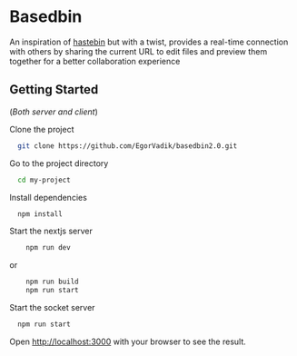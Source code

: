 # Basedbin

An inspiration of [hastebin](https://hastebin.skyra.pw/) but with a twist, provides a real-time connection with others by sharing the current URL to edit files and preview them together for a better collaboration experience

## Getting Started

(_Both server and client_)

Clone the project

```bash
  git clone https://github.com/EgorVadik/basedbin2.0.git
```

Go to the project directory

```bash
  cd my-project
```

Install dependencies

```bash
  npm install
```

Start the nextjs server

```bash
    npm run dev
```

or

```bash
    npm run build
    npm run start
```

Start the socket server

```bash
  npm run start
```

Open [http://localhost:3000](http://localhost:3000) with your browser to see the result.
